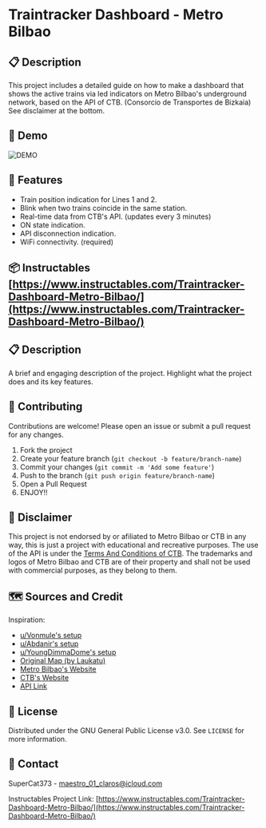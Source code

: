 # Traintracker Dashboard - Metro Bilbao
## 📋 Description
This project includes a detailed guide on how to make a dashboard that shows the active trains via led indicators on Metro Bilbao's underground network, based on the API of CTB. (Consorcio de Transportes de Bizkaia) See disclaimer at the bottom.

## 🚀 Demo

![DEMO](https://i.imgur.com/Pr6HFlS.gif)

## 🧩 Features
- Train position indication for Lines 1 and 2.
- Blink when two trains coincide in the same station.
- Real-time data from CTB's API. (updates every 3 minutes)
- ON state indication.
- API disconnection indication.
- WiFi connectivity. (required)

## 📦 Instructables [https://www.instructables.com/Traintracker-Dashboard-Metro-Bilbao/](https://www.instructables.com/Traintracker-Dashboard-Metro-Bilbao/)

## 📋 Description

A brief and engaging description of the project. Highlight what the project does and its key features.


## 🤝 Contributing

Contributions are welcome! Please open an issue or submit a pull request for any changes.

1. Fork the project
2. Create your feature branch (`git checkout -b feature/branch-name`)
3. Commit your changes (`git commit -m 'Add some feature'`)
4. Push to the branch (`git push origin feature/branch-name`)
5. Open a Pull Request
6. ENJOY!!

## 📄 Disclaimer
This project is not endorsed by or afiliated to Metro Bilbao or CTB in any way, this is just a project with educational and recreative purposes. The use of the API is under the [Terms And Conditions of CTB](https://data.ctb.eus/en/pages/legal-notice). The trademarks and logos of Metro Bilbao and CTB are of their property and shall not be used with commercial purposes, as they belong to them.

## 🗺️ Sources and Credit
Inspiration:

- [u/Vonmule's setup](https://www.reddit.com/r/DIY/comments/pyu07e/i_made_an_led_backlit_cta_map_that_displays/)
- [u/Abdanir's setup](https://www.reddit.com/r/esp32/comments/1g5s0a3/live_light_rail_train_tracking_of_minneapolis_st/)
- [u/YoungDimmaDome's setup](https://www.reddit.com/r/arduino/comments/1hi4ymv/realtime_subway_map_driven_by_an_esp32/)
- [Original Map (by Laukatu)](https://es.wikipedia.org/wiki/Metro_de_Bilbao#/media/Archivo:Bilbao_Metro_Map.svg)
- [Metro Bilbao's Website](https://www.metrobilbao.eus/)
- [CTB's Website](https://www.ctb.eus/es)
- [API Link](https://ctb-siri.s3.eu-south-2.amazonaws.com/metro-bilbao-vehicle-positions.xml)

## 📄 License

Distributed under the GNU General Public License v3.0. See `LICENSE` for more information.

## 📧 Contact

SuperCat373 - [maestro_01_claros@icloud.com](mailto:maestro_01_claros@icloud.com)

Instructables Project Link: [https://www.instructables.com/Traintracker-Dashboard-Metro-Bilbao/](https://www.instructables.com/Traintracker-Dashboard-Metro-Bilbao/)
